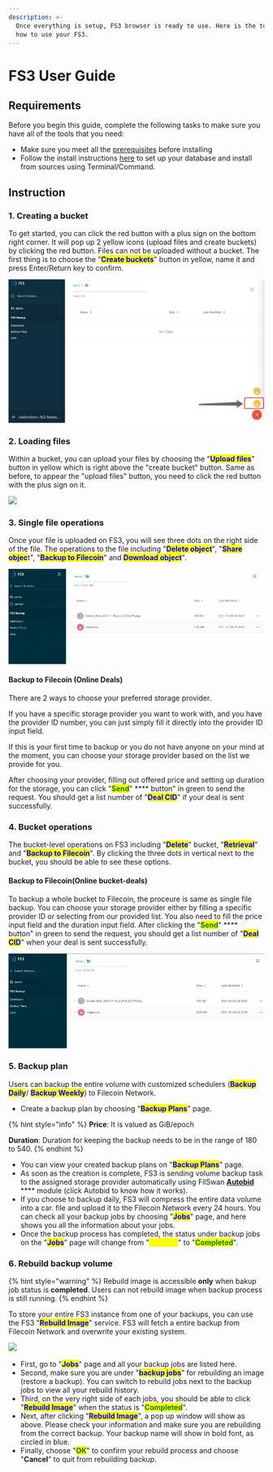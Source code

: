 ```yaml
---
description: >-
  Once everything is setup, FS3 browser is ready to use. Here is the tutorial
  how to use your FS3.
---
```


# FS3 User Guide

## Requirements

Before you begin this guide, complete the following tasks to make sure you have all of the tools that you need:

* Make sure you meet all the [prerequisites](setup-your-fs3/prerequisites.md) before installing
* Follow the install instructions [here](setup-your-fs3/install-fs3.md) to set up your database and install from sources using Terminal/Command.

## Instruction

### 1.  Creating a bucket

To get started, you can click the red button with a plus sign on the bottom right corner. It will pop up 2 yellow icons (upload files and create buckets) by clicking the red button. Files can not be uploaded without a bucket. The first thing is to choose the "<mark style="color:blue;">**Create buckets**</mark>" button in yellow, name it and press Enter/Return key to confirm.&#x20;

![](../.gitbook/assets/WechatIMG284.jpeg)

### 2. Loading files

Within a bucket, you can upload your files by choosing the "<mark style="color:blue;">**Upload files**</mark>" button in yellow which is right above the "create bucket" button. Same as before, to appear the "upload files" button, you need to click the red button with the plus sign on it.&#x20;

![](../.gitbook/assets/WeChat5cf513347fdac1e75f21ab1c684bb5e1.png)

### 3. Single file operations

Once your file is uploaded on FS3, you will see three dots on the right side of the file. The operations to the file including "<mark style="color:blue;">**Delete object**</mark>", "<mark style="color:blue;">**Share objec**</mark>t", "<mark style="color:blue;">**Backup to Filecoin**</mark>" and <mark style="color:blue;">**Download object**</mark>".&#x20;

![](<../.gitbook/assets/chrome-capture (1) (1) (1).gif>)

#### Backup to Filecoin (Online Deals)

There are 2 ways to choose your preferred storage provider.&#x20;

If you have a specific storage provider you want to work with, and you have the provider ID number, you can just simply fill it directly into the provider ID input field.&#x20;

If this is your first time to backup or you do not have anyone on your mind at the moment, you can choose your storage provider based on the list we provide for you.&#x20;

After choosing your provider, filling out offered price and setting up duration for the storage, you can click "<mark style="color:green;">**Send**</mark>" **** button" in green to send the request. You should get a list number of "<mark style="color:blue;">**Deal CID**</mark>" if your deal is sent successfully.&#x20;

### 4. Bucket operations

The bucket-level operations on FS3 including "<mark style="color:blue;">**Delete**</mark>" bucket, "<mark style="color:blue;">**Retrieval**</mark>" and "<mark style="color:blue;">**Backup to Filecoin**</mark>". By clicking the three dots in vertical next to the bucket, you should be able to see these options.

#### Backup to Filecoin(Online bucket-deals)

To backup a whole bucket to Filecoin, the proceure is same as single file backup. You can choose your storage provider either by filling a specific provider ID or selecting from our provided list. You also need to fill the price input field and the duration input field. After clicking the "<mark style="color:green;">**Send**</mark>" **** button" in green to send the request, you should get a list number of "<mark style="color:blue;">**Deal CID**</mark>" when your deal is sent successfully.&#x20;

![](<../.gitbook/assets/chrome-capture (2).gif>)

### 5. Backup plan

Users can backup the entire volume with customized schedulers (<mark style="color:blue;">**Backup Daily**</mark>/ <mark style="color:blue;">**Backup Weekly**</mark>) to Filecoin Network.&#x20;

* Create a backup plan by choosing "<mark style="color:blue;">**Backup Plans**</mark>" page.&#x20;

{% hint style="info" %}
**Price**: It is valued as GiB/epoch

**Duration**: Duration for keeping the backup needs to be in the range of 180 to 540.&#x20;
{% endhint %}

* You can view your created backup plans on "<mark style="color:blue;">**Backup Plans**</mark>" page.
* As soon as the creation is complete, FS3 is sending volume backup task to the assigned storage provider automatically using FilSwan [**Autobid**](https://docs.filswan.com/filswan-platform/overview/filswan-auction-system) **** module (click Autobid to know how it works).&#x20;
* If you choose to backup daily,  FS3 will compress the entire data volume into a car. file and upload it to the Filecoin Network every 24 hours. You can check all your backup jobs by choosing "<mark style="color:blue;">**Jobs**</mark>" page, and here shows you all the information about your jobs.
* Once the backup process has completed, the status under backup jobs on the "<mark style="color:blue;">**Jobs**</mark>" page will change from "<mark style="color:yellow;">**Running**</mark>" to "<mark style="color:green;">**Completed**</mark>".

### 6. Rebuild backup volume&#x20;

{% hint style="warning" %}
Rebuild image is accessible **only** when bakup job status is **completed**. Users can not rebuild image when backup process is still running.
{% endhint %}

To store your entire FS3 instance from one of your backups, you can use the FS3 "<mark style="color:blue;">**Rebuild Image**</mark>" service. FS3 will fetch a entire backup from Filecoin Network and overwrite your existing system.&#x20;

![](<../.gitbook/assets/2861639177168\_.pic copy.jpg>)

* &#x20;First, go to "<mark style="color:blue;">**Jobs**</mark>" page and all your backup jobs are listed here.
* &#x20;Second, make sure you are under "<mark style="color:blue;">**backup jobs**</mark>" for rebuilding an image (restore a backup). You can switch to rebuild jobs next to the backup jobs to view all your rebuild history.
* Third, on the very right side of each jobs, you should be able to click "<mark style="color:blue;">**Rebuild Image**</mark>" when the status is "<mark style="color:green;">**Completed**</mark>".
* Next, after clicking "<mark style="color:blue;">**Rebuild Image**</mark>", a pop up window will show as above. Please check your information and make sure you are rebuilding from the correct backup. Your backup name will show in bold font, as circled in blue.&#x20;
* Finally, choose "<mark style="color:green;">**OK**</mark>" to confirm your rebuild process and choose "**Cancel**" to quit from rebuilding backup.&#x20;
